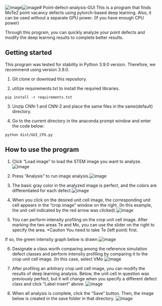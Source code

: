 ![image](https://github.com/wormschu/Point-defect-analysis-GUI/assets/56716689/1dd47560-a9a8-4c48-9546-3be454782f48)![image](https://github.com/wormschu/Point-defect-analysis-GUI/assets/56716689/79c8588a-636e-4f8f-9575-3439881ab4ed)# Point-defect-analysis-GUI
This is a program that finds MoTe2 point vacancy defects using pytorch-based deep learning. 
Also, it can be used without a separate GPU power. (If you have enough CPU power)

Through this program, you can quickly analyze your point defects and modify the deep learning results to complete better results.


## Getting started
This program was tested for stability in Python 3.9.0 version. Therefore, we recommend using version 3.9.0.

1. Git clone or download this repository.

2. utilize requirements.txt to install the required libraries.

```
pip install -r requirements.txt
```

3. Unzip CNN-1 and CNN-2 and place the same files in the same(default) directory.

4. Go to the current directory in the anaconda prompt window and enter the code below:

```
python dist/GUI_CPU.py
```

## How to use the program

1. Click “Load image” to load the STEM image you want to analyze.
![image](https://github.com/wormschu/Point-defect-analysis-GUI/assets/56716689/dbff1e7c-8700-4340-920d-98487cae88c3)

2. Press “Analysis” to run image analysis.![image](https://github.com/wormschu/Point-defect-analysis-GUI/assets/56716689/2bb5cf11-c461-40a4-a7e0-7866b5d2cfbf)

3. The basic gray color in the analyzed image is perfect, and the colors are differentiated for each defect.![image](https://github.com/wormschu/Point-defect-analysis-GUI/assets/56716689/c941b806-cd50-4632-ad4d-72b248985938)

4. When you click on the desired unit cell image, the corresponding unit cell appears in the “crop image” window on the right. (In this example, the unit cell indicated by the red arrow was clicked) ![image](https://github.com/wormschu/Point-defect-analysis-GUI/assets/56716689/c0052c08-fd1f-4d83-81f4-6649c9cd3e87)

5. You can perform intensity profiling on the crop unit cell image. After marking the two areas Te and Mo, you can use the slider on the right to specify the area. 
*Caution You need to take Te (left point) first.

If so, the green intensity graph below is drawn.![image](https://github.com/wormschu/Point-defect-analysis-GUI/assets/56716689/62d40464-bd18-4a69-828c-32e1f7c9ae25)

6. Designate a class worth comparing among the reference simulation defect classes and perform intensity profiling by comparing it to the crop unit cell image. (In this case, select VMo ![image](https://github.com/wormschu/Point-defect-analysis-GUI/assets/56716689/43e75f45-c1a6-4f34-8789-2494c925a154)

7. After profiling an arbitrary crop unit cell image, you can modify the results of deep learning analysis. Below, the unit cell in question was previously perfect, but it will change when you specify a different defect class and click “Label insert” above. ![image](https://github.com/wormschu/Point-defect-analysis-GUI/assets/56716689/1e1ea8ad-4aae-402a-8d72-0261f143948b)

8. When all analysis is complete, click the “Save” button. Then, the image below is created in the save folder in that directory.
![image](https://github.com/wormschu/Point-defect-analysis-GUI/assets/56716689/d032c515-e681-4b69-ae54-424c94b7c09e)







